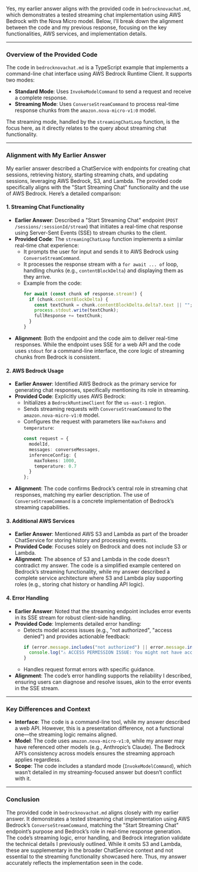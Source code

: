 Yes, my earlier answer aligns with the provided code in `bedrocknovachat.md`, which demonstrates a tested streaming chat implementation using AWS Bedrock with the Nova Micro model. Below, I’ll break down the alignment between the code and my previous response, focusing on the key functionalities, AWS services, and implementation details.

---

### Overview of the Provided Code
The code in `bedrocknovachat.md` is a TypeScript example that implements a command-line chat interface using AWS Bedrock Runtime Client. It supports two modes:
- **Standard Mode**: Uses `InvokeModelCommand` to send a request and receive a complete response.
- **Streaming Mode**: Uses `ConverseStreamCommand` to process real-time response chunks from the `amazon.nova-micro-v1:0` model.

The streaming mode, handled by the `streamingChatLoop` function, is the focus here, as it directly relates to the query about streaming chat functionality.

---

### Alignment with My Earlier Answer
My earlier answer described a ChatService with endpoints for creating chat sessions, retrieving history, starting streaming chats, and updating sessions, leveraging AWS Bedrock, S3, and Lambda. The provided code specifically aligns with the "Start Streaming Chat" functionality and the use of AWS Bedrock. Here’s a detailed comparison:

#### 1. Streaming Chat Functionality
- **Earlier Answer**: Described a "Start Streaming Chat" endpoint (`POST /sessions/:sessionId/stream`) that initiates a real-time chat response using Server-Sent Events (SSE) to stream chunks to the client.
- **Provided Code**: The `streamingChatLoop` function implements a similar real-time chat experience:
  - It prompts the user for input and sends it to AWS Bedrock using `ConverseStreamCommand`.
  - It processes the response stream with a `for await ... of` loop, handling chunks (e.g., `contentBlockDelta`) and displaying them as they arrive.
  - Example from the code:
    ```ts
    for await (const chunk of response.stream!) {
      if (chunk.contentBlockDelta) {
        const textChunk = chunk.contentBlockDelta.delta?.text || "";
        process.stdout.write(textChunk);
        fullResponse += textChunk;
      }
    }
    ```
- **Alignment**: Both the endpoint and the code aim to deliver real-time responses. While the endpoint uses SSE for a web API and the code uses `stdout` for a command-line interface, the core logic of streaming chunks from Bedrock is consistent.

#### 2. AWS Bedrock Usage
- **Earlier Answer**: Identified AWS Bedrock as the primary service for generating chat responses, specifically mentioning its role in streaming.
- **Provided Code**: Explicitly uses AWS Bedrock:
  - Initializes a `BedrockRuntimeClient` for the `us-east-1` region.
  - Sends streaming requests with `ConverseStreamCommand` to the `amazon.nova-micro-v1:0` model.
  - Configures the request with parameters like `maxTokens` and `temperature`:
    ```ts
    const request = { 
      modelId, 
      messages: converseMessages, 
      inferenceConfig: { 
        maxTokens: 1000, 
        temperature: 0.7 
      } 
    };
    ```
- **Alignment**: The code confirms Bedrock’s central role in streaming chat responses, matching my earlier description. The use of `ConverseStreamCommand` is a concrete implementation of Bedrock’s streaming capabilities.

#### 3. Additional AWS Services
- **Earlier Answer**: Mentioned AWS S3 and Lambda as part of the broader ChatService for storing history and processing events.
- **Provided Code**: Focuses solely on Bedrock and does not include S3 or Lambda.
- **Alignment**: The absence of S3 and Lambda in the code doesn’t contradict my answer. The code is a simplified example centered on Bedrock’s streaming functionality, while my answer described a complete service architecture where S3 and Lambda play supporting roles (e.g., storing chat history or handling API logic).

#### 4. Error Handling
- **Earlier Answer**: Noted that the streaming endpoint includes error events in its SSE stream for robust client-side handling.
- **Provided Code**: Implements detailed error handling:
  - Detects model access issues (e.g., "not authorized", "access denied") and provides actionable feedback:
    ```ts
    if (error.message.includes("not authorized") || error.message.includes("access denied")) {
      console.log("⚠️ ACCESS PERMISSION ISSUE: You might not have access to the Nova Micro model yet.");
    }
    ```
  - Handles request format errors with specific guidance.
- **Alignment**: The code’s error handling supports the reliability I described, ensuring users can diagnose and resolve issues, akin to the error events in the SSE stream.

---

### Key Differences and Context
- **Interface**: The code is a command-line tool, while my answer described a web API. However, this is a presentation difference, not a functional one—the streaming logic remains aligned.
- **Model**: The code uses `amazon.nova-micro-v1:0`, while my answer may have referenced other models (e.g., Anthropic’s Claude). The Bedrock API’s consistency across models ensures the streaming approach applies regardless.
- **Scope**: The code includes a standard mode (`InvokeModelCommand`), which wasn’t detailed in my streaming-focused answer but doesn’t conflict with it.

---

### Conclusion
The provided code in `bedrocknovachat.md` aligns closely with my earlier answer. It demonstrates a tested streaming chat implementation using AWS Bedrock’s `ConverseStreamCommand`, matching the "Start Streaming Chat" endpoint’s purpose and Bedrock’s role in real-time response generation. The code’s streaming logic, error handling, and Bedrock integration validate the technical details I previously outlined. While it omits S3 and Lambda, these are supplementary in the broader ChatService context and not essential to the streaming functionality showcased here. Thus, my answer accurately reflects the implementation seen in the code.